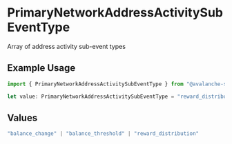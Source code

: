 # PrimaryNetworkAddressActivitySubEventType

Array of address activity sub-event types

## Example Usage

```typescript
import { PrimaryNetworkAddressActivitySubEventType } from "@avalanche-sdk/webhooks/models/components";

let value: PrimaryNetworkAddressActivitySubEventType = "reward_distribution";
```

## Values

```typescript
"balance_change" | "balance_threshold" | "reward_distribution"
```